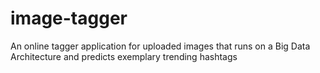 # image-tagger

An online tagger application for uploaded images that runs on a Big Data Architecture and predicts exemplary trending hashtags
